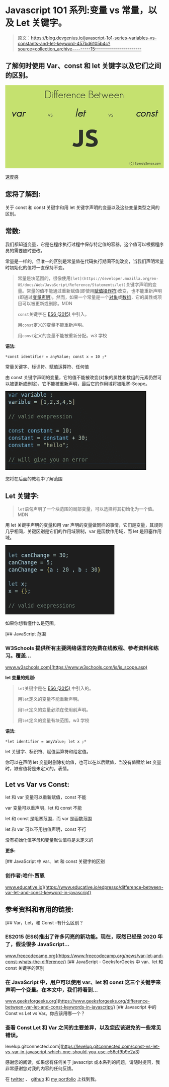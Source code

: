 # Javascript 1O1 系列:变量 vs 常量，以及 Let 关键字。

> 原文：<https://blog.devgenius.io/javascript-1o1-series-variables-vs-constants-and-let-keyword-457bd6105b4c?source=collection_archive---------15----------------------->

## 了解何时使用 Var、const 和 let 关键字以及它们之间的区别。

![](img/376cd91a7816c9b51999d97cacb8f2ad.png)

[速度感](https://www.google.com/url?sa=i&url=https%3A%2F%2Fspeedysense.com%2Fvar-vs-let-vs-const-in-javascript%2F&psig=AOvVaw2ccMzLMwHptSED3DZ23w0b&ust=1650356866915000&source=images&cd=vfe&ved=0CA0QjhxqFwoTCNjFuJiznfcCFQAAAAAdAAAAABAP)

## 您将了解到:

关于 const 和 const 关键字和用 let 关键字声明的变量以及这些变量类型之间的区别。

## 常数:

我们都知道变量，它是在程序执行过程中保存特定值的容器，这个值可以根据程序员的需要随时更改。

常量是一样的，但唯一的区别是常量值在代码执行期间不能改变，当我们声明常量时初始化的值将一直保持不变。

> 常量是块范围的，很像使用`[let](https://developer.mozilla.org/en-US/docs/Web/JavaScript/Reference/Statements/let)`关键字声明的变量。常量的值不能通过重新赋值(即使用[赋值操作符](https://developer.mozilla.org/en-US/docs/Web/JavaScript/Reference/Operators/Assignment))改变，也不能重新声明(即通过[变量声明](https://developer.mozilla.org/en-US/docs/Web/JavaScript/Guide/Grammar_and_types#declarations))。然而，如果一个常量是一个[对象](https://developer.mozilla.org/en-US/docs/Web/JavaScript/Reference/Global_Objects/Object)或[数组](https://developer.mozilla.org/en-US/docs/Web/JavaScript/Reference/Global_Objects/Array)，它的属性或项目可以被更新或删除。MDN
> 
> `const`关键字在 [ES6 (2015)](https://www.w3schools.com/js/js_es6.asp) 中引入。
> 
> 用`const`定义的变量不能重新声明。
> 
> 用`const`定义的变量不能被重新分配。w3 学校

**语法:**

`*const identifier = anyValue;
const x = 10 ;*`

常量关键字、标识符、赋值运算符、任何值

由 const 关键字声明的变量，它的值不能被改变(对象的属性和数组的元素仍然可以被更新或删除)，它不能被重新声明，最后它的作用域将被阻塞-Scope。

![](img/767df7d8827e7888062cecf0d3972748.png)

您将在后面的教程中了解范围

## **Let 关键字:**

> `let`语句声明了一个块范围的局部变量，可以选择将其初始化为一个值。MDN

用 let 关键字声明的变量和用 var 声明的变量做同样的事情，它们是变量，其规则几乎相同，关键区别是它们的作用域限制，var 是函数作用域，而 let 是阻塞作用域。

![](img/138d8f6ea6af769d8580634629b461ef.png)

如果你想看懂什么是范围。

[](https://www.w3schools.com/js/js_scope.asp) [## JavaScript 范围

### W3Schools 提供所有主要网络语言的免费在线教程、参考资料和练习。覆盖…

www.w3schools.com](https://www.w3schools.com/js/js_scope.asp) 

**let 变量的规则:**

> `let`关键字是在 [ES6 (2015)](https://www.w3schools.com/js/js_es6.asp) 中引入的。
> 
> 用`let`定义的变量不能重新声明。
> 
> 用`let`定义的变量必须在使用前声明。
> 
> 用`let`定义的变量有块范围。w3 学校

**语法:**

`*let identifier = anyValue;
let x ;*`

let 关键字、标识符、赋值运算符和给定值。

你可以在声明 let 变量时删除初始值，也可以在以后赋值，当没有值赋给 let 变量时，缺省值将是未定义的。表情。

## Let vs Var vs Const:

let 和 var 变量可以重新赋值，const 不能

var 变量可以重声明，let 和 const 不能

let 和 const 是阻塞范围，而 var 是函数范围

let 和 var 可以不用初值声明，const 不行

没有初始化值字母和变量默认值将是未定义的

**更多:**

[](https://www.educative.io/edpresso/difference-between-var-let-and-const-keyword-in-javascript) [## JavaScript 中 var、let 和 const 关键字的区别

### 创作者:哈什·贾恩

www.educative.io](https://www.educative.io/edpresso/difference-between-var-let-and-const-keyword-in-javascript) 

## 参考资料和有用的链接:

[](https://www.freecodecamp.org/news/var-let-and-const-whats-the-difference/) [## Var，Let，和 Const -有什么区别？

### ES2015 (ES6)推出了许多闪亮的新功能。现在，既然已经是 2020 年了，假设很多 JavaScript…

www.freecodecamp.org](https://www.freecodecamp.org/news/var-let-and-const-whats-the-difference/) [](https://www.geeksforgeeks.org/difference-between-var-let-and-const-keywords-in-javascript/) [## JavaScript - GeeksforGeeks 中 var、let 和 const 关键字的区别

### 在 JavaScript 中，用户可以使用 var、let 和 const 这三个关键字来声明一个变量。在本文中，我们将看到…

www.geeksforgeeks.org](https://www.geeksforgeeks.org/difference-between-var-let-and-const-keywords-in-javascript/) [](https://levelup.gitconnected.com/const-vs-let-vs-var-in-javascript-which-one-should-you-use-c56cf9b9e2a3) [## Javascript 中的 Const vs Let vs Var。你应该用哪一个？

### 查看 Const Let 和 Var 之间的主要差异，以及您应该避免的一些常见错误。

levelup.gitconnected.com](https://levelup.gitconnected.com/const-vs-let-vs-var-in-javascript-which-one-should-you-use-c56cf9b9e2a3) 

感谢您的阅读，如果您有任何关于 javascript 或本系列的问题，请随时提问，我非常感谢您对我的内容的任何反馈。

在 [twitter](https://twitter.com/Osam1010) 、 [github](https://github.com/osama865/) 和 [my portfolio](http://o-portfolio.netlify.com/) 上找到我。